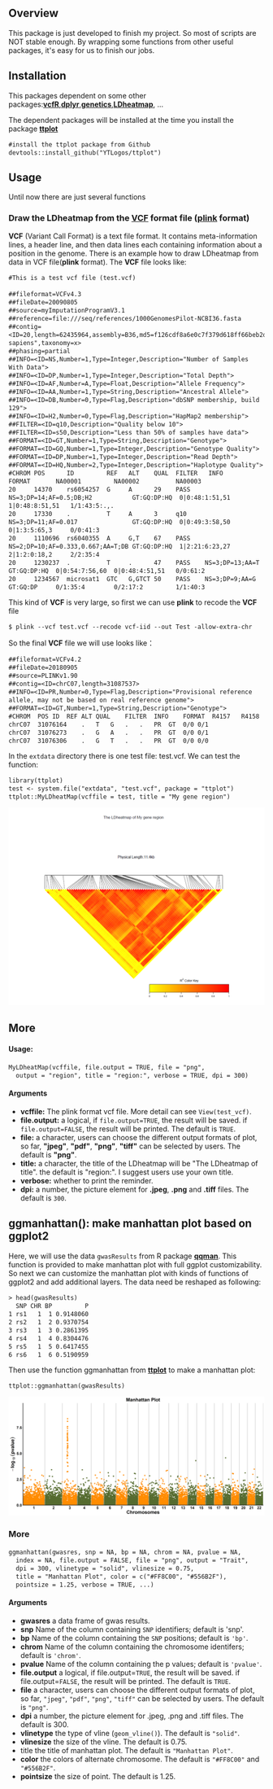 ## Overview

This package is just developed to finish my project. So most of scripts are NOT stable enough. By wrapping some functions from other useful packages, it's easy for us to finish our jobs.

## Installation

This packages dependent on some other packages:[**vcfR**](https://github.com/knausb/vcfR),[**dplyr**](https://github.com/tidyverse/dplyr),[**genetics**](https://cran.r-project.org/web/packages/genetics/index.html),[**LDheatmap**](https://github.com/SFUStatgen/LDheatmap), ...

The dependent packages will be installed at the time you install the package [**ttplot**](https://github.com/YTLogos/ttplot)

```
#install the ttplot package from Github
devtools::install_github("YTLogos/ttplot")
```

## Usage

Until now there are just several functions

### Draw the LDheatmap from the [**VCF**](https://en.wikipedia.org/wiki/Variant_Call_Format) format file ([**plink**](https://www.cog-genomics.org/plink2/) format)

**VCF** (Variant Call Format) is a text file format. It contains meta-information lines, a header line, and then data lines each containing information about a position in the genome. There is an example how to draw LDheatmap from data in VCF file(**plink** format). The **VCF** file looks like:

```
#This is a test vcf file (test.vcf) 

##fileformat=VCFv4.3
##fileDate=20090805
##source=myImputationProgramV3.1
##reference=file:///seq/references/1000GenomesPilot-NCBI36.fasta
##contig=<ID=20,length=62435964,assembly=B36,md5=f126cdf8a6e0c7f379d618ff66beb2da,species="Homo sapiens",taxonomy=x>
##phasing=partial
##INFO=<ID=NS,Number=1,Type=Integer,Description="Number of Samples With Data">
##INFO=<ID=DP,Number=1,Type=Integer,Description="Total Depth">
##INFO=<ID=AF,Number=A,Type=Float,Description="Allele Frequency">
##INFO=<ID=AA,Number=1,Type=String,Description="Ancestral Allele">
##INFO=<ID=DB,Number=0,Type=Flag,Description="dbSNP membership, build 129">
##INFO=<ID=H2,Number=0,Type=Flag,Description="HapMap2 membership">
##FILTER=<ID=q10,Description="Quality below 10">
##FILTER=<ID=s50,Description="Less than 50% of samples have data">
##FORMAT=<ID=GT,Number=1,Type=String,Description="Genotype">
##FORMAT=<ID=GQ,Number=1,Type=Integer,Description="Genotype Quality">
##FORMAT=<ID=DP,Number=1,Type=Integer,Description="Read Depth">
##FORMAT=<ID=HQ,Number=2,Type=Integer,Description="Haplotype Quality">
#CHROM POS      ID         REF   ALT    QUAL  FILTER   INFO                             FORMAT       NA00001         NA00002          NA00003
20     14370    rs6054257  G     A      29    PASS    NS=3;DP=14;AF=0.5;DB;H2           GT:GQ:DP:HQ  0|0:48:1:51,51  1|0:48:8:51,51   1/1:43:5:.,.
20     17330    .          T     A      3     q10     NS=3;DP=11;AF=0.017               GT:GQ:DP:HQ  0|0:49:3:58,50  0|1:3:5:65,3     0/0:41:3
20     1110696  rs6040355  A     G,T    67    PASS    NS=2;DP=10;AF=0.333,0.667;AA=T;DB GT:GQ:DP:HQ  1|2:21:6:23,27  2|1:2:0:18,2     2/2:35:4
20     1230237  .          T     .      47    PASS    NS=3;DP=13;AA=T                   GT:GQ:DP:HQ  0|0:54:7:56,60  0|0:48:4:51,51   0/0:61:2
20     1234567  microsat1  GTC   G,GTCT 50    PASS    NS=3;DP=9;AA=G                    GT:GQ:DP     0/1:35:4        0/2:17:2         1/1:40:3
```

This kind of **VCF** is very large, so first we can use **plink** to recode the **VCF** file

```
$ plink --vcf test.vcf --recode vcf-iid --out Test -allow-extra-chr
```

So the final **VCF** file we will use looks like：

```
##fileformat=VCFv4.2
##fileDate=20180905
##source=PLINKv1.90
##contig=<ID=chrC07,length=31087537>
##INFO=<ID=PR,Number=0,Type=Flag,Description="Provisional reference allele, may not be based on real reference genome">
##FORMAT=<ID=GT,Number=1,Type=String,Description="Genotype">
#CHROM	POS	ID	REF	ALT	QUAL	FILTER	INFO	FORMAT	R4157	R4158
chrC07	31076164	.	T	G	.	.	PR	GT	0/0	0/1
chrC07	31076273	.	G	A	.	.	PR	GT	0/0	0/1
chrC07	31076306	.	G	T	.	.	PR	GT	0/0	0/0
```

In the `extdata` directory there is one test file: test.vcf. We can test the function:

```
library(ttplot)
test <- system.file("extdata", "test.vcf", package = "ttplot")
ttplot::MyLDheatMap(vcffile = test, title = "My gene region")
```
![LDheatmap](https://raw.githubusercontent.com/YTLogos/Pic_blog/master/LDheatmap.png)

## More

#### **Usage:**

```
MyLDheatMap(vcffile, file.output = TRUE, file = "png",
  output = "region", title = "region:", verbose = TRUE, dpi = 300)
```

#### Arguments

* **vcffile:** The plink format vcf file. More detail can see `View(test_vcf)`.
* **file.output:** a logical, if `file.output=TRUE`, the result will be saved. if `file.output=FALSE`, the result will be printed. The default is `TRUE`.
* **file:** a character, users can choose the different output formats of plot, so far, **"jpeg"**, **"pdf"**, **"png"**, **"tiff"** can be selected by users. The default is **"png"**.
* **title:**	a character, the title of the LDheatmap will be "The LDheatmap of title". the default is "region:". I suggest users use your own title.
* **verbose:**	whether to print the reminder.
* **dpi:**	a number, the picture element for **.jpeg**, **.png** and **.tiff** files. The default is `300`.


## ggmanhattan(): make manhattan plot based on **ggplot2**

Here, we will use the data `gwasResults` from R package [**qqman**](https://github.com/stephenturner/qqman). This function is provided to make manhattan plot with full ggplot customizability. So next we can customize the manhattan plot with kinds of functions of ggplot2 and add additional layers. The data need be reshaped as following:

```
> head(gwasResults)
  SNP CHR BP         P
1 rs1   1  1 0.9148060
2 rs2   1  2 0.9370754
3 rs3   1  3 0.2861395
4 rs4   1  4 0.8304476
5 rs5   1  5 0.6417455
6 rs6   1  6 0.5190959
```

Then use the function ggmanhattan from [**ttplot**](https://github.com/YTLogos/ttplot) to make a manhattan plot:

```
ttplot::ggmanhattan(gwasResults)
```

![](https://raw.githubusercontent.com/YTLogos/Pic_blog/master/The%20Manhattan%20Plot%20of%20gwas.png)

### More 
```
ggmanhattan(gwasres, snp = NA, bp = NA, chrom = NA, pvalue = NA,
  index = NA, file.output = FALSE, file = "png", output = "Trait",
  dpi = 300, vlinetype = "solid", vlinesize = 0.75,
  title = "Manhattan Plot", color = c("#FF8C00", "#556B2F"),
  pointsize = 1.25, verbose = TRUE, ...)
```

#### Arguments

* **gwasres**	a data frame of gwas results.
* **snp**	Name of the column containing `SNP` identifiers; default is 'snp'.
* **bp**	Name of the column containing the `SNP` positions; default is `'bp'`.
* **chrom**	Name of the column containing the chromosome identifers; default is `'chrom'`.
* **pvalue**	Name of the column containing the p values; default is `'pvalue'`.
* **file.output**	a logical, if file.output=`TRUE`, the result will be saved. if file.output=`FALSE`, the result will be printed. The default is `TRUE`.
* **file**	a character, users can choose the different output formats of plot, so far, `"jpeg"`, `"pdf"`, `"png"`, `"tiff"` can be selected by users. The default is `"png"`.
* **dpi**	a number, the picture element for .jpeg, .png and .tiff files. The default is 300.
* **vlinetype**	the type of vline (`geom_vline()`). The default is `"solid"`.
* **vlinesize**	the size of the vline. The default is 0.75.
* title	the title of manhattan plot. The default is `"Manhattan Plot"`.
* **color**	the colors of alternate chromosome. The default is `"#FF8C00"` and `"#556B2F"`.
* **pointsize**	the size of point. The default is 1.25.

